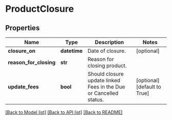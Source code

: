 # ProductClosure

## Properties
Name | Type | Description | Notes
------------ | ------------- | ------------- | -------------
**closure_on** | **datetime** | Date of closure. | [optional] 
**reason_for_closing** | **str** | Reason for closing product. | 
**update_fees** | **bool** | Should closure update linked Fees in the Due or Cancelled status. | [optional] [default to True]

[[Back to Model list]](../README.md#documentation-for-models) [[Back to API list]](../README.md#documentation-for-api-endpoints) [[Back to README]](../README.md)

